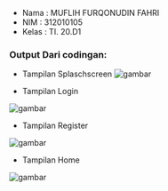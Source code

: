 - Nama  : MUFLIH FURQONUDIN FAHRI
- NIM   : 312010105
- Kelas : TI. 20.D1



### Output Dari codingan:
- Tampilan Splaschscreen
![gambar](ss/splascreen.png)


- Tampilan Login

![gambar](ss/ss3.png)


- Tampilan Register

![gambar](ss/ss4.png)

- Tampilan Home

![gambar](ss/ss4.png)


